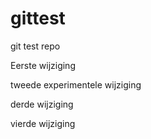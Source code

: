 # gittest
git test repo


Eerste wijziging

tweede experimentele wijziging

derde wijziging

vierde wijziging
